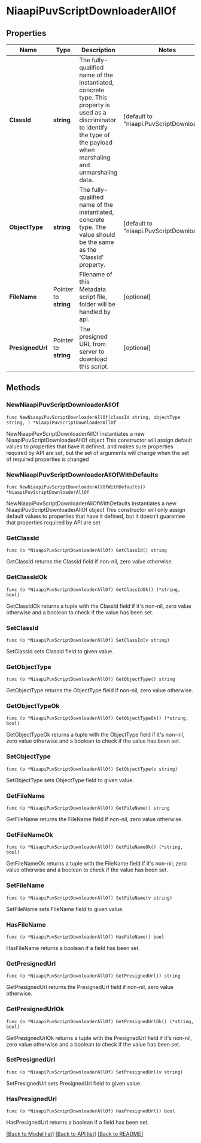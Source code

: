 # NiaapiPuvScriptDownloaderAllOf

## Properties

Name | Type | Description | Notes
------------ | ------------- | ------------- | -------------
**ClassId** | **string** | The fully-qualified name of the instantiated, concrete type. This property is used as a discriminator to identify the type of the payload when marshaling and unmarshaling data. | [default to "niaapi.PuvScriptDownloader"]
**ObjectType** | **string** | The fully-qualified name of the instantiated, concrete type. The value should be the same as the &#39;ClassId&#39; property. | [default to "niaapi.PuvScriptDownloader"]
**FileName** | Pointer to **string** | Filename of this Metadata script file, folder will be handled by api. | [optional] 
**PresignedUrl** | Pointer to **string** | The presigned URL from server to download this script. | [optional] 

## Methods

### NewNiaapiPuvScriptDownloaderAllOf

`func NewNiaapiPuvScriptDownloaderAllOf(classId string, objectType string, ) *NiaapiPuvScriptDownloaderAllOf`

NewNiaapiPuvScriptDownloaderAllOf instantiates a new NiaapiPuvScriptDownloaderAllOf object
This constructor will assign default values to properties that have it defined,
and makes sure properties required by API are set, but the set of arguments
will change when the set of required properties is changed

### NewNiaapiPuvScriptDownloaderAllOfWithDefaults

`func NewNiaapiPuvScriptDownloaderAllOfWithDefaults() *NiaapiPuvScriptDownloaderAllOf`

NewNiaapiPuvScriptDownloaderAllOfWithDefaults instantiates a new NiaapiPuvScriptDownloaderAllOf object
This constructor will only assign default values to properties that have it defined,
but it doesn't guarantee that properties required by API are set

### GetClassId

`func (o *NiaapiPuvScriptDownloaderAllOf) GetClassId() string`

GetClassId returns the ClassId field if non-nil, zero value otherwise.

### GetClassIdOk

`func (o *NiaapiPuvScriptDownloaderAllOf) GetClassIdOk() (*string, bool)`

GetClassIdOk returns a tuple with the ClassId field if it's non-nil, zero value otherwise
and a boolean to check if the value has been set.

### SetClassId

`func (o *NiaapiPuvScriptDownloaderAllOf) SetClassId(v string)`

SetClassId sets ClassId field to given value.


### GetObjectType

`func (o *NiaapiPuvScriptDownloaderAllOf) GetObjectType() string`

GetObjectType returns the ObjectType field if non-nil, zero value otherwise.

### GetObjectTypeOk

`func (o *NiaapiPuvScriptDownloaderAllOf) GetObjectTypeOk() (*string, bool)`

GetObjectTypeOk returns a tuple with the ObjectType field if it's non-nil, zero value otherwise
and a boolean to check if the value has been set.

### SetObjectType

`func (o *NiaapiPuvScriptDownloaderAllOf) SetObjectType(v string)`

SetObjectType sets ObjectType field to given value.


### GetFileName

`func (o *NiaapiPuvScriptDownloaderAllOf) GetFileName() string`

GetFileName returns the FileName field if non-nil, zero value otherwise.

### GetFileNameOk

`func (o *NiaapiPuvScriptDownloaderAllOf) GetFileNameOk() (*string, bool)`

GetFileNameOk returns a tuple with the FileName field if it's non-nil, zero value otherwise
and a boolean to check if the value has been set.

### SetFileName

`func (o *NiaapiPuvScriptDownloaderAllOf) SetFileName(v string)`

SetFileName sets FileName field to given value.

### HasFileName

`func (o *NiaapiPuvScriptDownloaderAllOf) HasFileName() bool`

HasFileName returns a boolean if a field has been set.

### GetPresignedUrl

`func (o *NiaapiPuvScriptDownloaderAllOf) GetPresignedUrl() string`

GetPresignedUrl returns the PresignedUrl field if non-nil, zero value otherwise.

### GetPresignedUrlOk

`func (o *NiaapiPuvScriptDownloaderAllOf) GetPresignedUrlOk() (*string, bool)`

GetPresignedUrlOk returns a tuple with the PresignedUrl field if it's non-nil, zero value otherwise
and a boolean to check if the value has been set.

### SetPresignedUrl

`func (o *NiaapiPuvScriptDownloaderAllOf) SetPresignedUrl(v string)`

SetPresignedUrl sets PresignedUrl field to given value.

### HasPresignedUrl

`func (o *NiaapiPuvScriptDownloaderAllOf) HasPresignedUrl() bool`

HasPresignedUrl returns a boolean if a field has been set.


[[Back to Model list]](../README.md#documentation-for-models) [[Back to API list]](../README.md#documentation-for-api-endpoints) [[Back to README]](../README.md)


